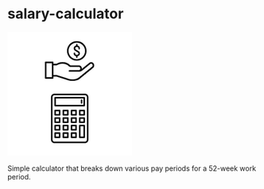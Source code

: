 # salary-calculator
![Salary Calculator logo](img/logo/salary-calculator-logo.png) 

Simple calculator that breaks down various pay periods for a 52-week work period.

